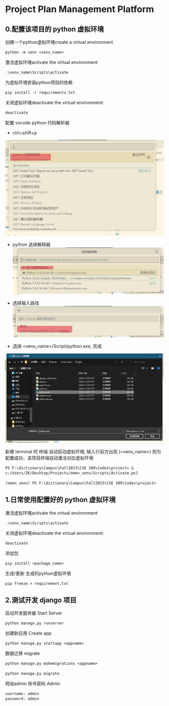 # Project Plan Management Platform

## 0.配置该项目的 python 虚拟环境

创建一个python虚拟环境create a virtual environment

    python -m venv <venv_name>

激活虚拟环境activate the virtual environment:

    .\venv_name\Scripts\activate

为虚拟环境安装python项目的依赖

    pip install -r requirements.txt

关闭虚拟环境deactivate the virtual environment:

    deactivate

配置 vscode python 代码解析器

- ctrl+shift+p

![Alt text](doc/docimg/image.png)

- python 选择解释器
![Alt text](doc/docimg/image1.png)

- 选择输入路径
![Alt text](doc/docimg/image-1.png)

- 选择 <venv_name>/Script/python.exe, 完成

![Alt text](doc/docimg/image-2.png)

新建 terminal 时 终端 自动启动虚拟环境, 输入行前方出现 (<venv_name>) 则为配置成功，该项目终端自动激活对应虚拟环境

    PS F:\dictionary\Campus\Fall2023\CSE 389\Codes\project> & c:/Users/ZK/Desktop/Projects/omen_venv/Scripts/Activate.ps1

    (omen_venv) PS F:\dictionary\Campus\Fall2023\CSE 389\Codes\project> 



## 1.日常使用配置好的 python 虚拟环境

激活虚拟环境activate the virtual environment:

    .\venv_name\Scripts\activate

关闭虚拟环境deactivate the virtual environment:

    deactivate

添加包

    pip install <package_name>

生成/更新 生成的python虚拟环境

    pip freeze > requirement.txt

## 2.测试开发 django 项目

启动开发服务器 Start Server

    python manage.py runserver 

创建新应用 Create app

    python manage.py startapp <appname>

数据迁移 migrate

    python manage.py makemigrations <appname>

    python manage.py migrate

网站admin 账号密码 Admin

    username: admin
    password: admin
